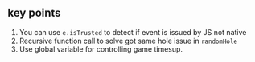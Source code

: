 ## key points

1. You can use `e.isTrusted` to detect if event is issued by JS not native
2. Recursive function call to solve got same hole issue in `randomHole`
3. Use global variable for controlling game timesup.
